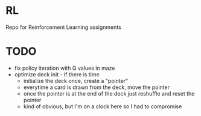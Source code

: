 # RL
Repo for Reinforcement Learning assignments
# TODO
- fix policy iteration with Q values in maze
- optimize deck init - if there is time
    * initialize the deck once, create a "pointer"
    * everytime a card is drawn from the deck, move the pointer
    * once the pointer is at the end of the deck just reshuffle and reset the pointer
    * kind of obvious, but I'm on a clock here so I had to compromise
